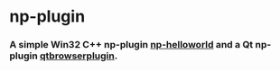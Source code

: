 # np-plugin

### A simple Win32 C++ np-plugin [np-helloworld](./np-helloworld) and a Qt np-plugin [qtbrowserplugin](./qtbrowserplugin).
